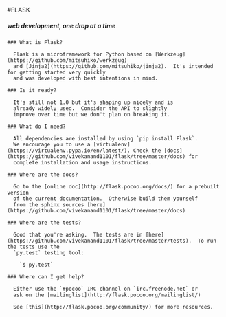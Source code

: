 

#FLASK
##### web development, one drop at a time


    ### What is Flask?

      Flask is a microframework for Python based on [Werkzeug](https://github.com/mitsuhiko/werkzeug)
      and [Jinja2](https://github.com/mitsuhiko/jinja2).  It's intended for getting started very quickly
      and was developed with best intentions in mind.

    ### Is it ready?

      It's still not 1.0 but it's shaping up nicely and is
      already widely used.  Consider the API to slightly
      improve over time but we don't plan on breaking it.

    ### What do I need?

      All dependencies are installed by using `pip install Flask`.
      We encourage you to use a [virtualenv](https://virtualenv.pypa.io/en/latest/). Check the [docs](https://github.com/vivekanand1101/flask/tree/master/docs) for
      complete installation and usage instructions.

    ### Where are the docs?

      Go to the [online doc](http://flask.pocoo.org/docs/) for a prebuilt version
      of the current documentation.  Otherwise build them yourself
      from the sphinx sources [here](https://github.com/vivekanand1101/flask/tree/master/docs)

    ### Where are the tests?

      Good that you're asking.  The tests are in [here](https://github.com/vivekanand1101/flask/tree/master/tests).  To run the tests use the
      `py.test` testing tool:

        `$ py.test`

    ### Where can I get help?

      Either use the `#pocoo` IRC channel on `irc.freenode.net` or
      ask on the [mailinglist](http://flask.pocoo.org/mailinglist/)

      See [this](http://flask.pocoo.org/community/) for more resources.
